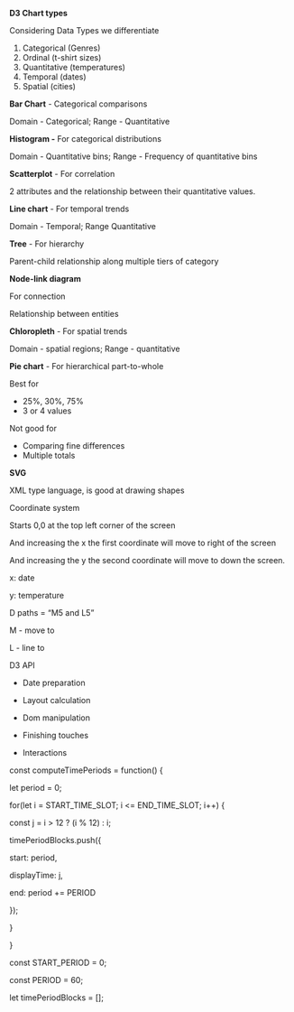       

**D3 Chart types**

  

Considering Data Types we differentiate 

  

1.  Categorical (Genres)
2.  Ordinal (t-shirt sizes)
3.  Quantitative (temperatures)
4.  Temporal (dates)
5.  Spatial (cities)

  

  

**Bar Chart** - Categorical comparisons 

  

Domain - Categorical; Range - Quantitative

  

**Histogram -** For categorical distributions

  

Domain - Quantitative bins; Range - Frequency of quantitative bins

  

**Scatterplot** - For correlation

  

2 attributes and the relationship between their quantitative values.

  

**Line chart** - For temporal trends

  

Domain - Temporal; Range Quantitative

  

**Tree** - For hierarchy

  

Parent-child relationship along multiple tiers of category

  

**Node-link diagram**

For connection

  

Relationship between entities

  

**Chloropleth** - For spatial trends

  

Domain - spatial regions; Range - quantitative

  

**Pie chart** - For hierarchical part-to-whole

  

Best for 

-   25%, 30%, 75%
-   3 or 4 values

  

Not good for

  

-   Comparing fine differences
-   Multiple totals

  

**SVG**

  

XML type language, is good at drawing shapes

  

Coordinate system

  

Starts 0,0 at the top left corner of the screen

  

And increasing the x the first coordinate will move to right of the screen 

  

And increasing the y the second coordinate will move to down the screen.

  

  

x: date

y: temperature

  

  

D paths = “M5 and L5”

  

M - move to

L - line to

  

D3 API

  

-   Date preparation
-   Layout calculation
-   Dom manipulation

-   Finishing touches
-   Interactions

  

  

 const computeTimePeriods = function() { 

 let period = 0;

  

 for(let i = START_TIME_SLOT; i <= END_TIME_SLOT; i++) { 

 const j = i > 12 ? (i % 12) : i;

  

 timePeriodBlocks.push({

 start: period,

 displayTime: j,

 end: period += PERIOD

 }); 

 } 

 }

  

const START_PERIOD = 0;

 const PERIOD = 60;

  

  

 let timePeriodBlocks = [];